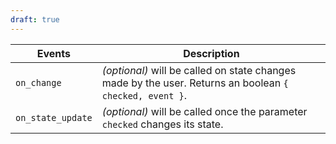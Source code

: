 ```yaml
---
draft: true
---
```


| Events            | Description                                                                                             |
| ----------------- | ------------------------------------------------------------------------------------------------------- |
| `on_change`       | _(optional)_ will be called on state changes made by the user. Returns an boolean `{ checked, event }`. |
| `on_state_update` | _(optional)_ will be called once the parameter `checked` changes its state.                             |
